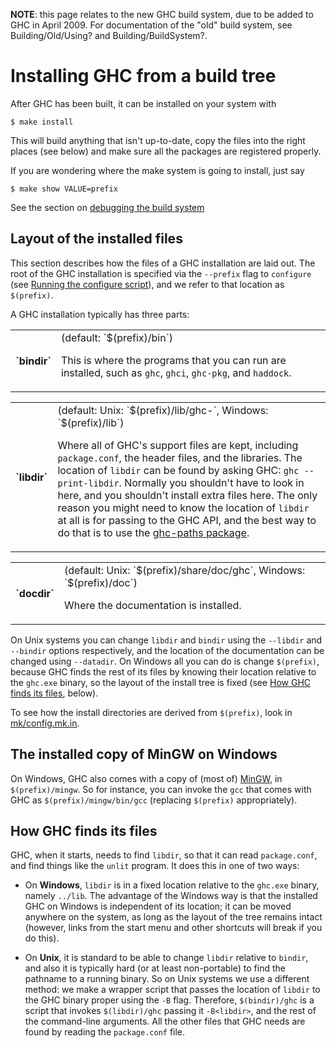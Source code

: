 **NOTE**: this page relates to the new GHC build system, due to be added to GHC in April 2009. For documentation of the "old" build system, see Building/Old/Using? and Building/BuildSystem?.

# Installing GHC from a build tree


After GHC has been built, it can be installed on your system with

```wiki
$ make install
```


This will build anything that isn't up-to-date, copy the files into the right places (see below) and make sure all the packages are registered properly.


If you are wondering where the make system is going to install, just say

```wiki
$ make show VALUE=prefix
```


See the section on [debugging the build system](building/modifying#debugging)

## Layout of the installed files


This section describes how the files of a GHC installation are laid out.  The root of the GHC installation is specified via the `--prefix` flag to `configure` (see [Running the configure script](building/using#run-the-configure-script)), and we refer to that location as `$(prefix)`.


A GHC installation typically has three parts:

<table><tr><th>`bindir`</th>
<td>
(default: `$(prefix)/bin`)

This is where the programs that you can run are installed, such as `ghc`, `ghci`, `ghc-pkg`, and `haddock`.
</td></tr></table>

<table><tr><th>`libdir`</th>
<td>
(default: Unix: `$(prefix)/lib/ghc-<version>`, Windows: `$(prefix)/lib`)

Where all of GHC's support files are kept, including `package.conf`, the header files, and the libraries.
The location of `libdir` can be found by asking GHC: `ghc --print-libdir`.  Normally you shouldn't have to
look in here, and you shouldn't install extra files here.  The only reason you might need to know the location
of `libdir` at all is for passing to the GHC API, and the best way to do that is to use the [ ghc-paths package](http://hackage.haskell.org/cgi-bin/hackage-scripts/package/ghc-paths).
</td></tr></table>

<table><tr><th>`docdir`</th>
<td>
(default: Unix: `$(prefix)/share/doc/ghc`, Windows: `$(prefix)/doc`)

Where the documentation is installed.
</td></tr></table>


On Unix systems you can change `libdir` and `bindir` using the `--libdir` and `--bindir` options respectively, and the location of the documentation can be changed using `--datadir`.  On Windows all you can do is change `$(prefix)`, because GHC finds the rest of its files by knowing their location relative to the `ghc.exe` binary, so the layout of the install tree is fixed (see [How GHC finds its files](building/installing#how-ghc-finds-its-files), below).


To see how the install directories are derived from `$(prefix)`, look in [mk/config.mk.in](/trac/ghc/browser/ghc/mk/config.mk.in).

## The installed copy of MinGW on Windows


On Windows, GHC also comes with a copy of (most of) [ MinGW](http://www.mingw.org), in `$(prefix)/mingw`.  So for instance, you can invoke the `gcc` that comes with GHC as `$(prefix)/mingw/bin/gcc` (replacing `$(prefix)` appropriately).

## How GHC finds its files


GHC, when it starts, needs to find `libdir`, so that it can read `package.conf`, and find things like the `unlit` program.  It does this in one of two ways:

- On **Windows**, `libdir` is in a fixed location relative to the `ghc.exe` binary, namely `../lib`.  The advantage of the Windows way is that the installed GHC on Windows is independent of its location; it can be moved anywhere on the system, as long as the layout of the tree remains intact (however, links from the start menu and other shortcuts will break if you do this). 

- On **Unix**, it is standard to be able to change `libdir` relative to `bindir`, and also it is typically hard (or
  at least non-portable) to find the pathname to a running binary.  So on Unix systems we use a different method: we make a wrapper script that passes the location of `libdir` to the GHC binary
  proper using the `-B` flag.  Therefore, `$(bindir)/ghc` is a script that invokes `$(libdir)/ghc`
  passing it `-B<libdir>`, and the rest of the command-line arguments.  All the other files that GHC
  needs are found by reading the `package.conf` file.
